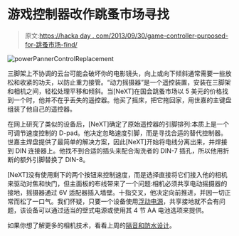 # 游戏控制器改作跳蚤市场寻找

> 原文:[https://hacka day . com/2013/09/30/game-controller-purposed-for-跳蚤市场-find/](https://hackaday.com/2013/09/30/game-controller-repurposed-for-flea-market-find/)

![powerPannerControlReplacement](../Images/f1fa791ce24f81392613c2b3e3298652.png)

三脚架上不协调的云台可能会破坏你的电影镜头，向上或向下倾斜通常需要一些放松和收紧的功夫，以防止重力接管。“动力摇摄器”是一个遥控装置，安装在三脚架和相机之间，轻松处理平移和倾斜。当[NeXT]在国会跳蚤市场以 5 美元的价格找到一个时，他并不在乎丢失的遥控器。他买了摇床，把它拖回家，用世嘉的主键盘组装了他自己的遥控器。

在网上研究了类似的设备后，[NeXT]确定了原始遥控器的引脚排列:本质上是一个可调节速度控制的 D-pad。他决定忽略速度引脚，而是寻找合适的替代控制器。世嘉主焊盘提供了最简单的解决方案，因此[NeXT]开始将电线分离出来，并焊接到 DIN 连接器上。他找不到合适的插头来配合淘洗者的 DIN-7 插孔，所以他用折断的额外引脚替换了 DIN-8。

[NeXT]没有使用剩下的两个按钮来控制速度，而是选择直接将它们接入他的相机来驱动对焦和快门，但主面板的布线带来了一个问题:相机必须共享电动摇摄器的接地，摇摄器通过 6V 适配器插入墙壁。十指交叉，他决定向前推进，并因一切正常而松了一口气。我们怀疑，只要一个设备使用[浮动电源](http://forum.allaboutcircuits.com/showthread.php?t=10345)，共享接地就不会有问题，该设备可以通过适当的壁式电源或使用其 4 节 AA 电池选项来提供。

如果你想了解更多的相机技术，看看上周的[隔音和防水设计](http://hackaday.com/2013/09/23/sound-blimp-makes-camera-quieter-and-waterproof/)。